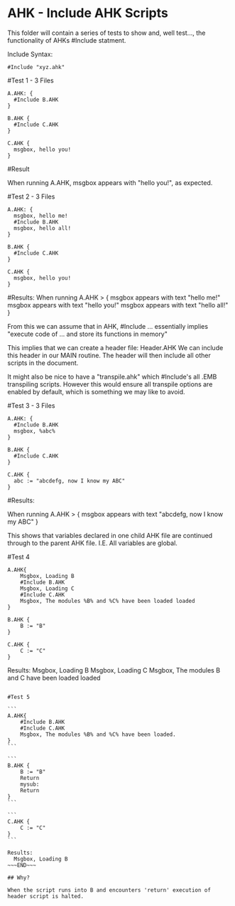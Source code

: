 # AHK - Include AHK Scripts

This folder will contain a series of tests to show and, well test..., the functionality of AHKs #Include statment.

Include Syntax:

```
#Include "xyz.ahk"
```


#Test 1 - 3 Files

```
A.AHK: {
  #Include B.AHK
}
```

```
B.AHK {
  #Include C.AHK
}
```

```
C.AHK {
  msgbox, hello you!
}
```

#Result

When running A.AHK, msgbox appears with "hello you!", as expected.

#Test 2 - 3 Files

```
A.AHK: {
  msgbox, hello me!
  #Include B.AHK
  msgbox, hello all!
}
```

```
B.AHK {
  #Include C.AHK
}
```

```
C.AHK {
  msgbox, hello you!
}
```

#Results:
When running A.AHK > {
  msgbox appears with text "hello me!"
  msgbox appears with text "hello you!"
  msgbox appears with text "hello all!"
}

From this we can assume that in AHK, #Include ... essentially implies "execute code of ... and store its functions in memory"

This implies that we can create a header file: Header.AHK
We can include this header in our MAIN routine.
The header will then include all other scripts in the document.

It might also be nice to have a "transpile.ahk" which #Include's all .EMB transpiling scripts. However this would ensure all transpile options are enabled by default, which is something we may like to avoid.

#Test 3 - 3 Files

```
A.AHK: {
  #Include B.AHK
  msgbox, %abc%
}
```

```
B.AHK {
  #Include C.AHK
}
```

```
C.AHK {
  abc := "abcdefg, now I know my ABC"
}
```

#Results:

When running A.AHK > {
  msgbox appears with text "abcdefg, now I know my ABC"
}

This shows that variables declared in one child AHK file are continued through to the parent AHK file. I.E. All variables are global.

#Test 4
```
A.AHK{
	Msgbox, Loading B
	#Include B.AHK
	Msgbox, Loading C
	#Include C.AHK
	Msgbox, The modules %B% and %C% have been loaded loaded
}
```

```
B.AHK {
	B := "B"
}
```

```
C.AHK {
	C := "C"
}
```

Results: 
  Msgbox, Loading B
  Msgbox, Loading C
  Msgbox, The modules B and C have been loaded loaded
~~~END~~~

#Test 5

```
A.AHK{
	#Include B.AHK
	#Include C.AHK
	Msgbox, The modules %B% and %C% have been loaded.
}
```

```
B.AHK {
	B := "B"
	Return
	mysub:
	Return
}
```

```
C.AHK {
	C := "C"
}
```

Results:
  Msgbox, Loading B
~~~END~~~

## Why?

When the script runs into B and encounters 'return' execution of header script is halted.
